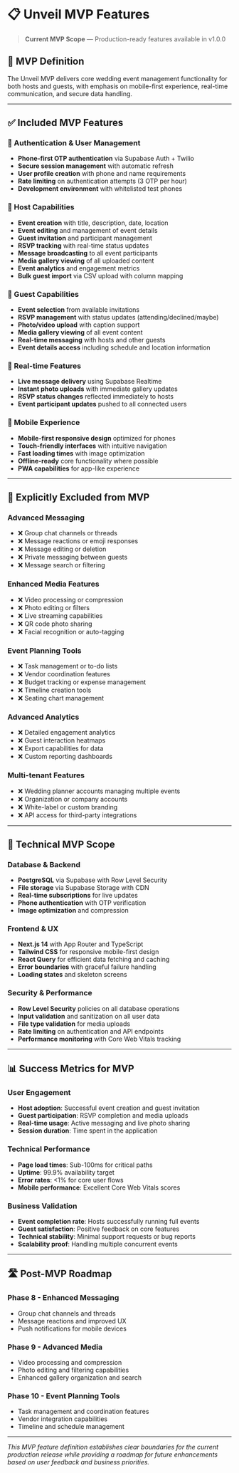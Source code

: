 # 📋 Unveil MVP Features

> **Current MVP Scope** — Production-ready features available in v1.0.0

## 🎯 MVP Definition

The Unveil MVP delivers core wedding event management functionality for both hosts and guests, with emphasis on mobile-first experience, real-time communication, and secure data handling.

---

## ✅ Included MVP Features

### 🔐 Authentication & User Management

- **Phone-first OTP authentication** via Supabase Auth + Twilio
- **Secure session management** with automatic refresh
- **User profile creation** with phone and name requirements
- **Rate limiting** on authentication attempts (3 OTP per hour)
- **Development environment** with whitelisted test phones

### 👑 Host Capabilities

- **Event creation** with title, description, date, location
- **Event editing** and management of event details
- **Guest invitation** and participant management
- **RSVP tracking** with real-time status updates
- **Message broadcasting** to all event participants
- **Media gallery viewing** of all uploaded content
- **Event analytics** and engagement metrics
- **Bulk guest import** via CSV upload with column mapping

### 👥 Guest Capabilities

- **Event selection** from available invitations
- **RSVP management** with status updates (attending/declined/maybe)
- **Photo/video upload** with caption support
- **Media gallery viewing** of all event content
- **Real-time messaging** with hosts and other guests
- **Event details access** including schedule and location information

### 🔄 Real-time Features

- **Live message delivery** using Supabase Realtime
- **Instant photo uploads** with immediate gallery updates
- **RSVP status changes** reflected immediately to hosts
- **Event participant updates** pushed to all connected users

### 📱 Mobile Experience

- **Mobile-first responsive design** optimized for phones
- **Touch-friendly interfaces** with intuitive navigation
- **Fast loading times** with image optimization
- **Offline-ready** core functionality where possible
- **PWA capabilities** for app-like experience

---

## 🚫 Explicitly Excluded from MVP

### Advanced Messaging

- ❌ Group chat channels or threads
- ❌ Message reactions or emoji responses
- ❌ Message editing or deletion
- ❌ Private messaging between guests
- ❌ Message search or filtering

### Enhanced Media Features

- ❌ Video processing or compression
- ❌ Photo editing or filters
- ❌ Live streaming capabilities
- ❌ QR code photo sharing
- ❌ Facial recognition or auto-tagging

### Event Planning Tools

- ❌ Task management or to-do lists
- ❌ Vendor coordination features
- ❌ Budget tracking or expense management
- ❌ Timeline creation tools
- ❌ Seating chart management

### Advanced Analytics

- ❌ Detailed engagement analytics
- ❌ Guest interaction heatmaps
- ❌ Export capabilities for data
- ❌ Custom reporting dashboards

### Multi-tenant Features

- ❌ Wedding planner accounts managing multiple events
- ❌ Organization or company accounts
- ❌ White-label or custom branding
- ❌ API access for third-party integrations

---

## 🔧 Technical MVP Scope

### Database & Backend

- **PostgreSQL** via Supabase with Row Level Security
- **File storage** via Supabase Storage with CDN
- **Real-time subscriptions** for live updates
- **Phone authentication** with OTP verification
- **Image optimization** and compression

### Frontend & UX

- **Next.js 14** with App Router and TypeScript
- **Tailwind CSS** for responsive mobile-first design
- **React Query** for efficient data fetching and caching
- **Error boundaries** with graceful failure handling
- **Loading states** and skeleton screens

### Security & Performance

- **Row Level Security** policies on all database operations
- **Input validation** and sanitization on all user data
- **File type validation** for media uploads
- **Rate limiting** on authentication and API endpoints
- **Performance monitoring** with Core Web Vitals tracking

---

## 📊 Success Metrics for MVP

### User Engagement

- **Host adoption**: Successful event creation and guest invitation
- **Guest participation**: RSVP completion and media uploads
- **Real-time usage**: Active messaging and live photo sharing
- **Session duration**: Time spent in the application

### Technical Performance

- **Page load times**: Sub-100ms for critical paths
- **Uptime**: 99.9% availability target
- **Error rates**: <1% for core user flows
- **Mobile performance**: Excellent Core Web Vitals scores

### Business Validation

- **Event completion rate**: Hosts successfully running full events
- **Guest satisfaction**: Positive feedback on core features
- **Technical stability**: Minimal support requests or bug reports
- **Scalability proof**: Handling multiple concurrent events

---

## 🛣️ Post-MVP Roadmap

### Phase 8 - Enhanced Messaging

- Group chat channels and threads
- Message reactions and improved UX
- Push notifications for mobile devices

### Phase 9 - Advanced Media

- Video processing and compression
- Photo editing and filtering capabilities
- Enhanced gallery organization and search

### Phase 10 - Event Planning Tools

- Task management and coordination features
- Vendor integration capabilities
- Timeline and schedule management

---

_This MVP feature definition establishes clear boundaries for the current production release while providing a roadmap for future enhancements based on user feedback and business priorities._
